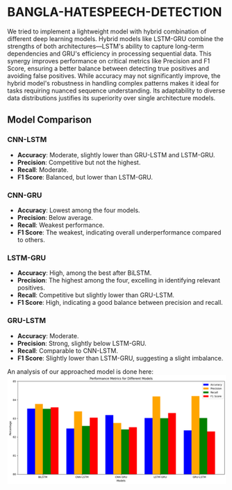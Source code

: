 # BANGLA-HATESPEECH-DETECTION
We tried to implement a lightweight model with hybrid combination of different deep learning models. Hybrid models like LSTM-GRU combine the strengths of both architectures—LSTM's ability to capture long-term dependencies and GRU's efficiency in processing sequential data. This synergy improves performance on critical metrics like Precision and F1 Score, ensuring a better balance between detecting true positives and avoiding false positives. While accuracy may not significantly improve, the hybrid model's robustness in handling complex patterns makes it ideal for tasks requiring nuanced sequence understanding. Its adaptability to diverse data distributions justifies its superiority over single architecture models. 

## Model Comparison

### **CNN-LSTM**
- **Accuracy**: Moderate, slightly lower than GRU-LSTM and LSTM-GRU.
- **Precision**: Competitive but not the highest.
- **Recall**: Moderate.
- **F1 Score**: Balanced, but lower than LSTM-GRU.

### **CNN-GRU**
- **Accuracy**: Lowest among the four models.
- **Precision**: Below average.
- **Recall**: Weakest performance.
- **F1 Score**: The weakest, indicating overall underperformance compared to others.

### **LSTM-GRU**
- **Accuracy**: High, among the best after BiLSTM.
- **Precision**: The highest among the four, excelling in identifying relevant positives.
- **Recall**: Competitive but slightly lower than GRU-LSTM.
- **F1 Score**: High, indicating a good balance between precision and recall.

### **GRU-LSTM**
- **Accuracy**: Moderate.
- **Precision**: Strong, slightly below LSTM-GRU.
- **Recall**: Comparable to CNN-LSTM.
- **F1 Score**: Slightly lower than LSTM-GRU, suggesting a slight imbalance.

An analysis of our approached model is done here:
![Performance Metrics of Hybrid Models](compare.png)

